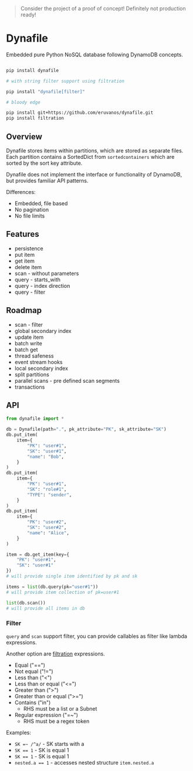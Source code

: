> Consider the project of a proof of concept! Definitely not production ready!

# Dynafile

Embedded pure Python NoSQL database following DynamoDB concepts.

```bash

pip install dynafile

# with string filter support using filtration

pip install "dynafile[filter]"

# bloody edge

pip install git+https://github.com/eruvanos/dynafile.git
pip install filtration

```

## Overview

Dynafile stores items within partitions, which are stored as separate files. Each partition contains a SortedDict from `sortedcontainers` which are sorted by the sort key attribute.

Dynafile does not implement the interface or functionality of DynamoDB, 
but provides familiar API patterns.

Differences:

- Embedded, file based
- No pagination
- No file limits

## Features

- persistence
- put item
- get item
- delete item
- scan - without parameters
- query - starts_with
- query - index direction
- query - filter

## Roadmap

- scan - filter
- global secondary index
- update item
- batch write
- batch get
- thread safeness
- event stream hooks
- local secondary index
- split partitions
- parallel scans - pre defined scan segments
- transactions

## API

```python
from dynafile import *

db = Dynafile(path=".", pk_attribute="PK", sk_attribute="SK")
db.put_item(
    item={
        "PK": "user#1",
        "SK": "user#1",
        "name": "Bob",
    }
)
db.put_item(
    item={
        "PK": "user#1",
        "SK": "role#1",
        "TYPE": "sender",
    }
)
db.put_item(
    item={
        "PK": "user#2",
        "SK": "user#2",
        "name": "Alice",
    }
)

item = db.get_item(key={
    "PK": "user#1",
    "SK": "user#1"
})
# will provide single item identified by pk and sk

items = list(db.query(pk="user#1"))
# will provide item collection of pk=user#1 

list(db.scan())
# will provide all items in db

```


### Filter

`query` and `scan` support filter, you can provide callables as filter like lambda expressions.

Another option are [filtration](https://pypi.org/project/filtration/) expressions.

* Equal ("==")
* Not equal ("!=")
* Less than ("<")
* Less than or equal ("<=")
* Greater than (">")
* Greater than or equal (">=")
* Contains ("in")
    * RHS must be a list or a Subnet
* Regular expression ("=~")
    * RHS must be a regex token

Examples:
* `SK =~ /^a/` - SK starts with a
* `SK == 1` - SK is equal 1
* `SK == 1` - SK is equal 1
* `nested.a == 1` - accesses nested structure `item.nested.a`